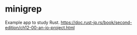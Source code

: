 # minigrep

Example app to study Rust.
https://doc.rust-jp.rs/book/second-edition/ch12-00-an-io-project.html
